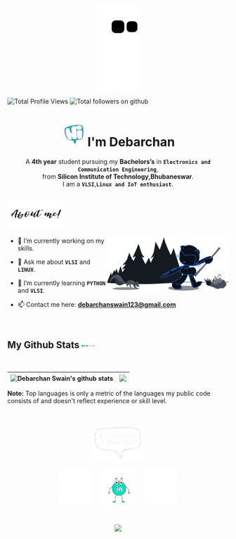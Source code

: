 <p align="center">
  <img src="https://github.com/djswain9/djswain9/blob/output/github-contribution-grid-snake.svg" alt="snake">
</p>



<p align="left">
<img src="https://komarev.com/ghpvc/?username=djswain9&label=Profile%20views&color=0e75b6&style=flat" alt="Total Profile Views" />
<img src="https://img.shields.io/github/followers/djswain9?style=social" alt="Total followers on github" />
</p> 





<h1 align="center"><img src="https://github.com/djswain9/djswain9/blob/main/gif/hi.webp" 
         alt="Hi"
         height="55"
         width="60" />I'm Debarchan
</h1>

<p align="center">A <strong>4th year</strong> student pursuing my <strong>Bachelors’s</strong> in <code><strong>Electronics and Communication Engineering</strong></code>,<br>from <strong>Silicon Institute of Technology,Bhubaneswar</strong>.<br>I am a <code><strong>VLSI</strong></code>,<code><strong>Linux and IoT enthusiast</strong></code>.
</p>





<h2> <img src="https://github.com/djswain9/djswain9/blob/main/gif/aboutMe.webp" height="60" width="130" alt="About Me"/> </h2>

<img width="55%" align="right" alt="Github" src="https://github.com/djswain9/djswain9/blob/main/images/inbox-zero-dark.svg" />


- 🔭 I’m currently working on my skills.

- 💬 Ask me about <code><strong>VLSI</code></strong> and <code><strong>LINUX</strong></code>.

- 🌱 I’m currently learning <code><strong>PYTHON</strong></code> and <code><strong>VLSI</strong></code>.

- 📫 Contact me here: **debarchanswain123@gmail.com**

<br>




<h2>My Github Stats <img src="https://github.com/djswain9/djswain9/blob/main/gif/stats.webp" height="25" width="30" /></h2>
<br>
  
| <img align="center" src="https://github-readme-stats.vercel.app/api?username=djswain9&show_icons=true&include_all_commits=true&theme=tokyonight&hide_border=true" alt="Debarchan Swain's github stats" /> | <img align="center" src="https://github-readme-stats.vercel.app/api/top-langs/?username=djswain9&layout=defult&theme=tokyonight&hide_border=true" /> |
| ------------- | ------------- |

**Note:** Top languages is only a metric of the languages my public code consists of and doesn't reflect experience or skill level.
<br><br><br>


<p align="center"><img src="https://github.com/djswain9/djswain9/blob/main/gif/followme.webp" width="120px" height="80px"/></p>
<p align="center">
<a href="https://twitter.com/DebarchanSwain9" target="_blank"><img align="center" src="https://github.com/djswain9/djswain9/blob/main/gif/twitter.webp" alt="DebarchanSwain9"  width="15%" /></a> &nbsp;&nbsp;&nbsp;
<a href="https://www.linkedin.com/in/debarchan-swain-0511a2191/" target="_blank"><img align="center" src="https://github.com/djswain9/djswain9/blob/main/gif/linkedin.webp" alt="Debarchan Swain" width="15%" /></a>&nbsp;&nbsp;&nbsp;&nbsp;
<a href="https://www.instagram.com/debarchan_swain/" target="_blank"><img align="center" src="https://github.com/djswain9/djswain9/blob/main/gif/instagram.webp" alt="debarchan_swain" width="15%" /></a>
</p>

<br>




<p align="center">
  <img src="https://readme-typing-svg.herokuapp.com/?center=true&vCenter=true&color=1F6EEA&size=21&width=800&lines=This+page+is+best+viewed+in+dark+mode.;Hope+you+enjoy!;Let's+get+back+to+coding+😎." />
</p>

